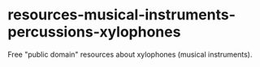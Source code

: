 # resources-musical-instruments-percussions-xylophones
Free "public domain" resources about xylophones (musical instruments).
